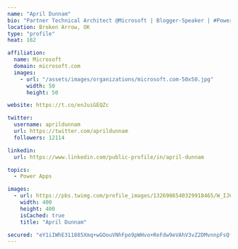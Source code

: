 ```yaml
---
name: "April Dunnam"
bio: "Partner Technical Architect @Microsoft | Blogger-Speaker | #PowerApps, #PowerAutomate, #Office365, #SharePoint | #WIT | #Karaoke Queen"
location: Broken Arrow, OK
type: "profile"
heat: 162

affiliation:
  name: Microsoft
  domain: microsoft.com
  images:
    - url: "/assets/images/organizations/microsoft.com-50x50.jpg"
      width: 50
      height: 50

website: https://t.co/enJuiGEQZc

twitter:
  username: aprildunnam
  url: https://twitter.com/aprildunnam
  followers: 12114

linkedin:
  url: https://www.linkedin.com/public-profile/in/april-dunnam

topics:
  - Power Apps

images:
  - url: https://pbs.twimg.com/profile_images/1326986540329918465/W_IJ6Ih2_400x400.jpg
    width: 400
    height: 400
    isCached: true
    title: "April Dunnam"

secured: "eY1iIWhE311885Xmq+wGOouVNhFpo9pWHvo+ReFdw9eVAhV3vZ2DMvnnpFsQf+Ut7fc/fYgq/f1IKNCrwM/hUVRjgydL/Tq+uPawhpjn1Cwor3iviZjg7xdDamoHR9yN9yb5whVS9jSObYwHdwvYXIdBNnNgAQxy8W1ZOnQbm9FdDtQvaHWHPrbBDOyiuzPFl3VH2AGSjBi9E3nuM66ifi21OdRASrmHw6oV/C5iOqPA9+7N4FnWJDtjlIggfI3ZAiMvNPoljx1feCI7ai8NizJO0m+Et3q6Ugew61HoXBYUuvnFDEQERz3FgHuEJKfmmz+nMo2XzxnMQiuvtmZzXDwLR0s5nvpncoHuoajO/HKsxH31Zcgt/km1sjLVuEyyIY7Q98kRZD5QkGVuWBFn+ijYOgCuKJdPAiCLOw1iaZs=;Y5nE/dU+ke5EW7X3RFDJyg=="
---
```



